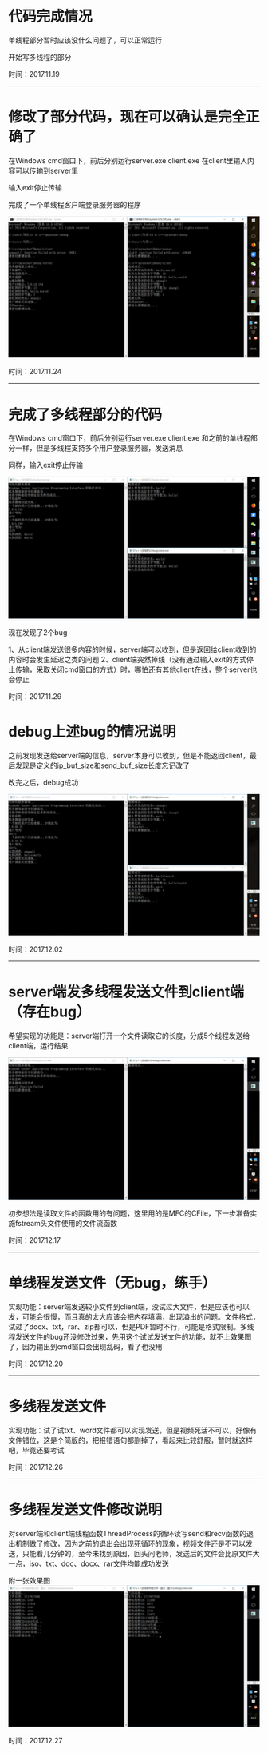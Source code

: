 # 代码完成情况

单线程部分暂时应该没什么问题了，可以正常运行

开始写多线程的部分

时间：2017.11.19

---

# 修改了部分代码，现在可以确认是完全正确了

在Windows cmd窗口下，前后分别运行server.exe client.exe 在client里输入内容可以传输到server里

输入exit停止传输

完成了一个单线程客户端登录服务器的程序

![Image text](https://github.com/shangli-cuc/picture/blob/master/%E5%8D%95%E7%BA%BF%E7%A8%8B%E7%99%BB%E5%BD%95%E6%9C%8D%E5%8A%A1%E5%99%A8Windows-Socket%E8%BF%90%E8%A1%8C.png)

时间：2017.11.24

---

# 完成了多线程部分的代码

在Windows cmd窗口下，前后分别运行server.exe client.exe 和之前的单线程部分一样，但是多线程支持多个用户登录服务器，发送消息

同样，输入exit停止传输

![Image text](https://github.com/shangli-cuc/picture/blob/master/%E5%A4%9A%E7%BA%BF%E7%A8%8B%E7%99%BB%E5%BD%95%E6%9C%8D%E5%8A%A1%E5%99%A8Windows-Socket%E8%BF%90%E8%A1%8C.png)

现在发现了2个bug

1、从client端发送很多内容的时候，server端可以收到，但是返回给client收到的内容时会发生延迟之类的问题
2、client端突然掉线（没有通过输入exit的方式停止传输，采取关闭cmd窗口的方式）时，哪怕还有其他client在线，整个server也会停止

时间：2017.11.29

# debug上述bug的情况说明

之前发现发送给server端的信息，server本身可以收到，但是不能返回client，最后发现是定义的ip_buf_size和send_buf_size长度忘记改了

改完之后，debug成功

![Image text](https://github.com/shangli-cuc/picture/blob/master/%E5%A4%9A%E7%BA%BF%E7%A8%8B%E7%99%BB%E5%BD%95%E6%9C%8D%E5%8A%A1%E5%99%A8debug.png)

时间：2017.12.02

---

# server端发多线程发送文件到client端（存在bug）

希望实现的功能是：server端打开一个文件读取它的长度，分成5个线程发送给client端，运行结果

![Image_text](https://github.com/shangli-cuc/picture/blob/master/%E5%A4%9A%E7%BA%BF%E7%A8%8B%E5%8F%91%E9%80%81%E6%96%87%E4%BB%B6bug%E7%89%88%E6%9C%AC.png)

初步想法是读取文件的函数用的有问题，这里用的是MFC的CFile，下一步准备实施fstream头文件使用的文件流函数

时间：2017.12.17

---

# 单线程发送文件（无bug，练手）

实现功能：server端发送较小文件到client端，没试过大文件，但是应该也可以发，可能会很慢，而且真的太大应该会把内存填满，出现溢出的问题。文件格式，试过了docx、txt，rar、zip都可以，但是PDF暂时不行，可能是格式限制。多线程发送文件的bug还没修改过来，先用这个试试发送文件的功能，就不上效果图了，因为输出到cmd窗口会出现乱码，看了也没用

时间：2017.12.20

---

# 多线程发送文件

实现功能：试了试txt、word文件都可以实现发送，但是视频死活不可以，好像有文件错位，这是个简版的，把报错语句都删掉了，看起来比较舒服，暂时就这样吧，毕竟还要考试

时间：2017.12.26

---

# 多线程发送文件修改说明

对server端和client端线程函数ThreadProcess的循环读写send和recv函数的退出机制做了修改，因为之前的退出会出现死循环的现象，视频文件还是不可以发送，只能看几分钟的，至今未找到原因，回头问老师，发送后的文件会比原文件大一点，iso、txt、doc、docx、rar文件均能成功发送

附一张效果图
![image_text](https://github.com/shangli-cuc/picture/blob/master/%E5%A4%9A%E7%BA%BF%E7%A8%8B%E5%8F%91%E9%80%81%E6%96%87%E4%BB%B6debug%E7%89%88%E6%9C%AC.png)

时间：2017.12.27


